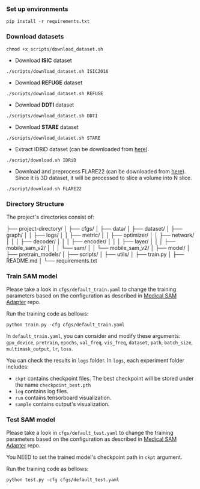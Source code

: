 ### Set up environments

```shell
pip install -r requirements.txt
```

### Download datasets

```shell
chmod +x scripts/download_dataset.sh
```

- Download **ISIC** dataset

```shell
./scripts/download_dataset.sh ISIC2016
```

- Download **REFUGE** dataset

```shell 
./scripts/download_dataset.sh REFUGE
```

- Download **DDTI** dataset

```shell
./scripts/download_dataset.sh DDTI
```

- Download **STARE** dataset

```shell
./scripts/download_dataset.sh STARE
```

- Extract IDRiD dataset (can be downloaded from [here](https://ieee-dataport.org/open-access/indian-diabetic-retinopathy-image-dataset-idrid)).

```shell
./script/download.sh IDRiD
```

- Download and preprocess FLARE22 (can be downloaded from [here](https://www.kaggle.com/datasets/prathamkumar0011/miccai-flare22-challenge-dataset)). Since it is 3D dataset, it will be processed to slice a volume into N slice.

```shell
./script/download.sh FLARE22
```

### Directory Structure

The project's directories consist of:

├── project-directory/
│   ├── cfgs/
│   ├── data/
│   ├── dataset/
│   ├── graph/
│   │   ├── logs/
│   │   ├── metric/
│   │   ├── optimizer/
│   │   ├── network/
│   │   │   ├── decoder/
│   │   │   ├── encoder/
│   │   │   ├── layer/
│   │   │   ├── mobile_sam_v2/
│   │   │   └── sam/
│   │   └── mobile_sam_v2/
│   ├── model/
│   ├── pretrain_models/
│   ├── scripts/
│   ├── utils/
│   ├── train.py
│   ├── README.md
│   └── requirements.txt

### Train SAM model

Please take a look in `cfgs/default_train.yaml` to change the training parameters based on 
the configuration as described in [Medical SAM Adapter](https://github.com/SuperMedIntel/Medical-SAM-Adapter/tree/main) repo.

Run the training code as bellows:

```shell
python train.py -cfg cfgs/default_train.yaml
```

In `default_train.yaml`, you can consider and modify these arguments: `gpu_device`, `pretrain`, `epochs`, `val_freq`, `vis_freq`, 
`dataset`, `path`, `batch_size`, `multimask_output`, `lr`, `loss`.

You can check the results in `logs` folder. In `logs`, each experiment folder includes:
- `ckpt` contains checkpoint files. The best checkpoint will be stored under the name `checkpoint_best.pth`
- `log` contains log files.
- `run` contains tensorboard visualization.
- `sample` contains output's visualization.

### Test SAM model

Please take a look in `cfgs/default_test.yaml` to change the training parameters based on 
the configuration as described in [Medical SAM Adapter](https://github.com/SuperMedIntel/Medical-SAM-Adapter/tree/main) repo.

You NEED to set the trained model's checkpoint path in `ckpt` argument.

Run the training code as bellows:

```shell
python test.py -cfg cfgs/default_test.yaml
```